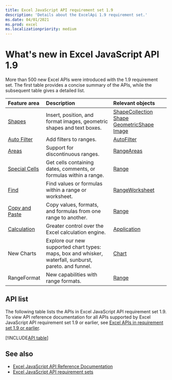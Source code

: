```yaml
---
title: Excel JavaScript API requirement set 1.9
description: 'Details about the ExcelApi 1.9 requirement set.'
ms.date: 04/01/2021
ms.prod: excel
ms.localizationpriority: medium
---
```


# What's new in Excel JavaScript API 1.9

More than 500 new Excel APIs were introduced with the 1.9 requirement set. The first table provides a concise summary of the APIs, while the subsequent table gives a detailed list.

| Feature area | Description | Relevant objects |
|:--- |:--- |:--- |
| [Shapes](/office/dev/add-ins/excel/excel-add-ins-shapes.md) | Insert, position, and format images, geometric shapes and text boxes. | [ShapeCollection](/javascript/api/excel/excel.shapecollection) [Shape](/javascript/api/excel/excel.shape) [GeometricShape](/javascript/api/excel/excel.geometricshape)  [Image](/javascript/api/excel/excel.image) |
| [Auto Filter](/office/dev/add-ins/excel/excel-add-ins-worksheets.md#filter-data) | Add filters to ranges. | [AutoFilter](/javascript/api/excel/excel.autofilter) |
| [Areas](/office/dev/add-ins/excel/excel-add-ins-multiple-ranges.md) | Support for discontinuous ranges. | [RangeAreas](/javascript/api/excel/excel.rangeareas) |
| [Special Cells](/office/dev/add-ins/excel/excel-add-ins-multiple-ranges.md#get-special-cells-from-multiple-ranges) | Get cells containing dates, comments, or formulas within a range. | [Range](/javascript/api/excel/excel.range#getspecialcells-celltype--cellvaluetype-)|
| [Find](/office/dev/add-ins/excel/excel-add-ins-ranges-string-match.md) | Find values or formulas within a range or worksheet. | [Range](/javascript/api/excel/excel.range#find-text--criteria-)[Worksheet](/javascript/api/excel/excel.worksheet#findall-text--criteria-) |
| [Copy and Paste](/office/dev/add-ins/excel/excel-add-ins-ranges-cut-copy-paste.md) | Copy values, formats, and formulas from one range to another. | [Range](/javascript/api/excel/excel.range#copyfrom-sourcerange--copytype--skipblanks--transpose-) |
| [Calculation](/office/dev/add-ins/excel/performance.md#suspend-calculation-temporarily) | Greater control over the Excel calculation engine. | [Application](/javascript/api/excel/excel.application) |
| New Charts | Explore our new supported chart types: maps, box and whisker, waterfall, sunburst, pareto. and funnel. | [Chart](/javascript/api/excel/excel.charttype) |
| RangeFormat | New capabilities with range formats. | [Range](/javascript/api/excel/excel.rangeformat) |

## API list

The following table lists the APIs in Excel JavaScript API requirement set 1.9. To view API reference documentation for all APIs supported by Excel JavaScript API requirement set 1.9 or earlier, see [Excel APIs in requirement set 1.9 or earlier](/javascript/api/excel?view=excel-js-1.9&preserve-view=true).

[!INCLUDE[API table](../../includes/excel-1_9.md)]

## See also

- [Excel JavaScript API Reference Documentation](/javascript/api/excel?view=excel-js-1.9&preserve-view=true)
- [Excel JavaScript API requirement sets](excel-api-requirement-sets.md)
